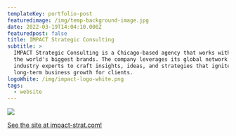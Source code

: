 ```yaml
---
templateKey: portfolio-post
featuredimage: /img/temp-background-image.jpg
date: 2022-03-19T14:04:10.000Z
featuredpost: false
title: IMPACT Strategic Consulting
subtitle: >
  IMPACT Strategic Consulting is a Chicago-based agency that works with some of
  the world's biggest brands. The company leverages its global network of
  industry experts to craft insights, ideas, and strategies that ignite
  long-term business growth for clients.
logoWhite: /img/impact-logo-white.png
tags:
  - website
---
```

![](/img/impact-feature.jpg)

[See the site at impact-strat.com!](https://www.impact-strat.com/)